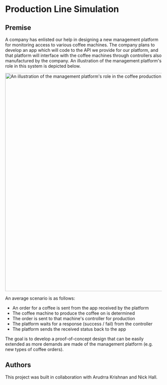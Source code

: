 # Production Line Simulation

## Premise

A company has enlisted our help in designing a new management platform for monitoring access to various coffee machines. The company plans to develop an app which will code to the API we provide for our platform, and that platform will interface with the coffee machines through controllers also manufactured by the company. An illustration of the management platform's role in this system is depicted below.

<img src="https://user-images.githubusercontent.com/42819832/116945920-cfdd3100-ac46-11eb-96f2-824cc5fe2897.png" alt="An illustration of the management platform's role in the coffee production system." width="700"/>


An average scenario is as follows:
- An order for a coffee is sent from the app received by the platform
- The coffee machine to produce the coffee on is determined
- The order is sent to that machine's controller for production
- The platform waits for a response (success / fail) from the controller
- The platform sends the received status back to the app





The goal is to develop a proof-of-concept design that can be easily extended as more demands are made of the management platform (e.g. new types of coffee orders).

## Authors
This project was built in collaboration with Arudrra Krishnan and Nick Hall.
